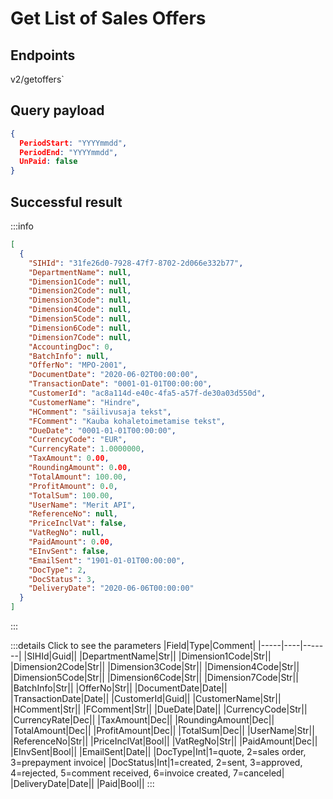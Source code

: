 # Get List of Sales Offers

## Endpoints

<!--@include: @/dist/md/api_url.md-->v2/getoffers`

## Query payload

```json
{      
  PeriodStart: "YYYYmmdd",       
  PeriodEnd: "YYYYmmdd",       
  UnPaid: false
}

```

## Successful result

:::info
```json
[
  {
    "SIHId": "31fe26d0-7928-47f7-8702-2d066e332b77",
    "DepartmentName": null,
    "Dimension1Code": null,
    "Dimension2Code": null,
    "Dimension3Code": null,
    "Dimension4Code": null,
    "Dimension5Code": null,
    "Dimension6Code": null,
    "Dimension7Code": null,
    "AccountingDoc": 0,
    "BatchInfo": null,
    "OfferNo": "MPO-2001",
    "DocumentDate": "2020-06-02T00:00:00",
    "TransactionDate": "0001-01-01T00:00:00",
    "CustomerId": "ac8a114d-e40c-4fa5-a57f-de30a03d550d",
    "CustomerName": "Hindre",
    "HComment": "säilivusaja tekst",
    "FComment": "Kauba kohaletoimetamise tekst",
    "DueDate": "0001-01-01T00:00:00",
    "CurrencyCode": "EUR",
    "CurrencyRate": 1.0000000,
    "TaxAmount": 0.00,
    "RoundingAmount": 0.00,
    "TotalAmount": 100.00,
    "ProfitAmount": 0.0,
    "TotalSum": 100.00,
    "UserName": "Merit API",
    "ReferenceNo": null,
    "PriceInclVat": false,
    "VatRegNo": null,
    "PaidAmount": 0.00,
    "EInvSent": false,
    "EmailSent": "1901-01-01T00:00:00",
    "DocType": 2,
    "DocStatus": 3,
    "DeliveryDate": "2020-06-06T00:00:00"
  }
]
```
:::

:::details Click to see the parameters
|Field|Type|Comment|
|-----|----|-------|
|SIHId|Guid||
|DepartmentName|Str||
|Dimension1Code|Str||
|Dimension2Code|Str||
|Dimension3Code|Str||
|Dimension4Code|Str||
|Dimension5Code|Str||
|Dimension6Code|Str||
|Dimension7Code|Str||
|BatchInfo|Str||
|OfferNo|Str||
|DocumentDate|Date||
|TransactionDate|Date||
|CustomerId|Guid||
|CustomerName|Str||
|HComment|Str||
|FComment|Str||
|DueDate|Date||
|CurrencyCode|Str||
|CurrencyRate|Dec||
|TaxAmount|Dec||
|RoundingAmount|Dec||
|TotalAmount|Dec||
|ProfitAmount|Dec||
|TotalSum|Dec||
|UserName|Str||
|ReferenceNo|Str||
|PriceInclVat|Bool||
|VatRegNo|Str||
|PaidAmount|Dec||
|EInvSent|Bool||
|EmailSent|Date||
|DocType|Int|1=quote, 2=sales order, 3=prepayment invoice|
|DocStatus|Int|1=created, 2=sent, 3=approved, 4=rejected, 5=comment received, 6=invoice created, 7=canceled|
|DeliveryDate|Date||
|Paid|Bool||
:::